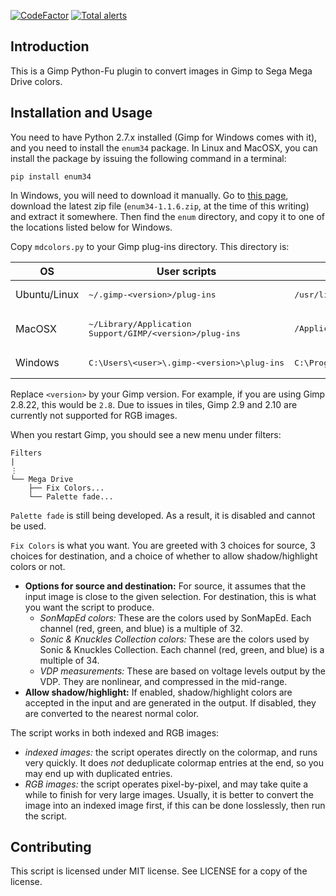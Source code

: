 [![CodeFactor](https://www.codefactor.io/repository/github/flamewing/mdcolors/badge)](https://www.codefactor.io/repository/github/flamewing/mdcolors)
[![Total alerts](https://img.shields.io/lgtm/alerts/g/flamewing/mdcolors.svg?logo=lgtm&logoWidth=18)](https://lgtm.com/projects/g/flamewing/mdcolors/alerts/)

## Introduction

This is a Gimp Python-Fu plugin to convert images in Gimp to Sega Mega Drive colors.

## Installation and Usage

You need to have Python 2.7.x installed (Gimp for Windows comes with it), and you need to install the `enum34` package. In Linux and MacOSX, you can install the package by issuing the following command in a terminal:

```
pip install enum34
```

In Windows, you will need to download it manually. Go to [this page](https://pypi.org/project/enum34/#files), download the latest zip file (`enum34-1.1.6.zip`, at the time of this writing) and extract it somewhere. Then find the `enum` directory, and copy it to one of the locations listed below for Windows.

Copy `mdcolors.py` to your Gimp plug-ins directory. This directory is:

|OS     |User scripts|System scripts|
|-------|----|----|
|Ubuntu/Linux  |<pre>~/.gimp-&lt;version&gt;/plug-ins</pre>|<pre>/usr/lib/gimp/2.0/plug-ins</pre>|
|MacOSX |<pre>~/Library/Application Support/GIMP/&lt;version&gt;/plug-ins</pre>|<pre>/Applications/GIMP.app/Contents/Resources/lib/gimp/2.0/plug-ins</pre>|
|Windows|<pre>C:\\Users\\&lt;user&gt;\\.gimp-&lt;version&gt;\\plug-ins</pre>|<pre>C:\\Program Files\\GIMP 2\\lib\\gimp\\2.0\\plug-ins</pre>|

Replace `<version>` by your Gimp version. For example, if you are using Gimp 2.8.22, this would be `2.8`. Due to issues in tiles, Gimp 2.9 and 2.10 are currently not supported for RGB images.

When you restart Gimp, you should see a new menu under filters:

```
Filters
|
⋮
└── Mega Drive
    ├── Fix Colors...
    └── Palette fade...
```

`Palette fade` is still being developed. As a result, it is disabled and cannot be used.

`Fix Colors` is what you want. You are greeted with 3 choices for source, 3 choices for destination, and a choice of whether to allow shadow/highlight colors or not.

- **Options for source and destination:** For source, it assumes that the input image is close to the given selection. For destination, this is what you want the script to produce.
  - *SonMapEd colors:* These are the colors used by SonMapEd. Each channel (red, green, and blue) is a multiple of 32.
  - *Sonic &amp; Knuckles Collection colors:* These are the colors used by Sonic &amp; Knuckles Collection. Each channel (red, green, and blue) is a multiple of 34.
  - *VDP measurements:* These are based on voltage levels output by the VDP. They are nonlinear, and compressed in the mid-range.
- **Allow shadow/highlight:** If enabled, shadow/highlight colors are accepted in the input and are generated in the output. If disabled, they are converted to the nearest normal color.

The script works in both indexed and RGB images:

- *indexed images:* the script operates directly on the colormap, and runs very quickly. It does *not* deduplicate colormap entries at the end, so you may end up with duplicated entries.
- *RGB images:* the script operates pixel-by-pixel, and may take quite a while to finish for very large images. Usually, it is better to convert the image into an indexed image first, if this can be done losslessly, then run the script.

## Contributing

This script is licensed under MIT license. See LICENSE for a copy of the license.
